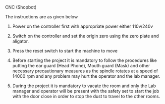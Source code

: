 CNC (Shopbot)

The instructions are as given below

1. Power on the controller first with appropriate power either 110v/240v

2. Switch on the controller and set the origin zero using the zero plate and aligator.

3. Press the reset switch to start the machine to move

4. Before starting the project it is mandatory to follow the procedures like putting the ear guard (Head      Phone), Mouth guard (Mask) and other necessary precautionary measures as the spindle rotates at a speed    of 14000 rpm and any problem may hurt the operator and the lab manager.

5. During the project it is mandatory to vacate the room and only the Lab manager and operator will be present with the safety set to start the job with the door close in order to stop the dust to travel to the other rooms.